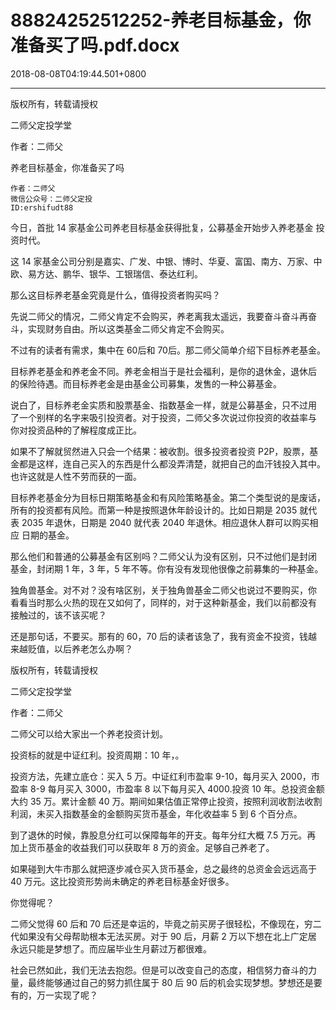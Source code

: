# 88824252512252-养老目标基金，你准备买了吗.pdf.docx

2018-08-08T04:19:44.501+0800

----

版权所有，转载请授权

二师父定投学堂

作者：二师父

养老目标基金，你准备买了吗 

	作者：二师父   
	微信公众号：二师父定投   
	ID:ershifudt88   
今日，首批 14 家基金公司养老目标基金获得批复，公募基金开始步入养老基金 投资时代。 

这 14 家基金公司分别是嘉实、广发、中银、博时、华夏、富国、南方、万家、中欧、易方达、鹏华、银华、工银瑞信、泰达红利。 

那么这目标养老基金究竟是什么，值得投资者购买吗？ 

先说二师父的情况，二师父肯定不会购买，养老离我太遥远，我要奋斗奋斗再奋 斗，实现财务自由。所以这类基金二师父肯定不会购买。 

不过有的读者有需求，集中在 60后和 70后。那二师父简单介绍下目标养老基金。 

目标养老基金和养老金不同。养老金相当于是社会福利，是你的退休金，退休后 的保险待遇。而目标养老金是由基金公司募集，发售的一种公募基金。 

说白了，目标养老金实质和股票基金、指数基金一样，就是公募基金，只不过用 了一个别样的名字来吸引投资者。对于投资，二师父多次说过你投资的收益率与 你对投资品种的了解程度成正比。 

如果不了解就贸然进入只会一个结果：被收割。很多投资者投资 P2P，股票，基 金都是这样，连自己买入的东西是什么都没弄清楚，就把自己的血汗钱投入其中。也许这就是人性不劳而获的一面。 

目标养老基金分为目标日期策略基金和有风险策略基金。第二个类型说的是废话，所有的投资都有风险。而第一种是按照退休年龄设计的。比如日期是 2035 就代 表 2035 年退休，日期是 2040 就代表 2040 年退休。相应退休人群可以购买相应 日期的基金。 

那么他们和普通的公募基金有区别吗？二师父认为没有区别，只不过他们是封闭 基金，封闭期 1 年，3 年，5 年不等。你有没有发现他很像之前募集的一种基金。 

独角兽基金。对不对？没有啥区别，关于独角兽基金二师父也说过不要购买，你 看看当时那么火热的现在又如何了，同样的，对于这种新基金，我们以前都没有 接触过的，该不该买呢？ 

还是那句话，不要买。那有的 60，70 后的读者该急了，我有资金不投资，钱越 来越贬值，以后养老怎么办啊？ 

版权所有，转载请授权

二师父定投学堂

作者：二师父

二师父可以给大家出一个养老投资计划。 

投资标的就是中证红利。投资周期：10 年，。 

投资方法，先建立底仓：买入 5 万。中证红利市盈率 9\-10，每月买入 2000，市 盈率 8\-9 每月买入 3000，市盈率 8 以下每月买入 4000\.投资 10 年。总投资金额 大约 35 万。累计金额 40 万。期间如果估值正常停止投资，按照利润收割法收割 利润，未买入指数基金的金额购买货币基金，年化收益率 5 到 6 个百分点。 

到了退休的时候，靠股息分红可以保障每年的开支。每年分红大概 7\.5 万元。再 加上货币基金的收益我们可以获取年 8 万的资金。足够自己养老了。 

如果碰到大牛市那么就把逐步减仓买入货币基金，总之最终的总资金会远远高于 40 万元。这比投资形势尚未确定的养老目标基金好很多。 

你觉得呢？ 

二师父觉得 60 后和 70 后还是幸运的，毕竟之前买房子很轻松，不像现在，穷二 代如果没有父母帮助根本无法买房。对于 90 后，月薪 2 万以下想在北上广定居 永远只能是梦想了。而应届毕业生月薪过万都很难。 

社会已然如此，我们无法去抱怨。但是可以改变自己的态度，相信努力奋斗的力 量，最终能够通过自己的努力抓住属于 80 后 90 后的机会实现梦想。梦想还是要 有的，万一实现了呢？ 

